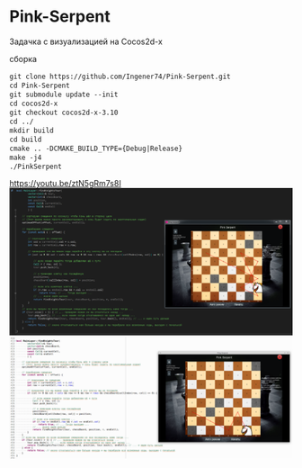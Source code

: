 # Pink-Serpent
Задачка с визуализацией на Cocos2d-x

сборка
```
git clone https://github.com/Ingener74/Pink-Serpent.git
cd Pink-Serpent
git submodule update --init
cd cocos2d-x
git checkout cocos2d-x-3.10
cd ../
mkdir build
cd build
cmake .. -DCMAKE_BUILD_TYPE={Debug|Release}
make -j4
./PinkSerpent
```
https://youtu.be/ztN5gRm7s8I
![Github Logo](/Resources/1.png)
![Github Logo](/Resources/2.png)
